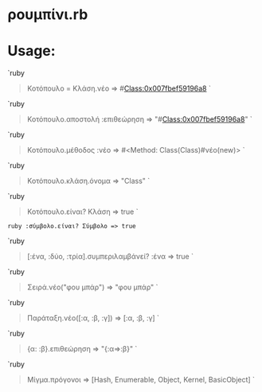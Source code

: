 # ρουμπίνι.rb


# Usage:


`ruby
> Κοτόπουλο = Κλάση.νέο
=> #<Class:0x007fbef59196a8> 
`

`ruby
> Κοτόπουλο.αποστολή :επιθεώρηση
=> "#<Class:0x007fbef59196a8>" 
`

`ruby
> Κοτόπουλο.μέθοδος :νέο
=> #<Method: Class(Class)#νέο(new)> 
`
 
`ruby
> Κοτόπουλο.κλάση.όνομα
=> "Class"
`

`ruby
> Κοτόπουλο.είναι? Κλάση
=> true 
`

`ruby
:σύμβολο.είναι? Σύμβολο
=> true 
`

`ruby
> [:ένα, :δύο, :τρία].συμπεριλαμβάνεί? :ένα
=> true 
`

`ruby
> Σειρά.νέο("φου μπάρ")
=> "φου μπάρ"
`

`ruby
> Παράταξη.νέο([:α, :β, :γ])
=> [:α, :β, :γ] 
`

`ruby
> {α: :β}.επιθεώρηση
=> "{:α=>:β}" 
`

`ruby
> Μίγμα.πρόγονοι
=> [Hash, Enumerable, Object, Kernel, BasicObject]
`
